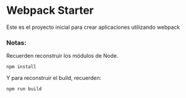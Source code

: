 # Webpack Starter

Este es el proyecto inicial para crear aplicaciones utilizando webpack

### Notas:
Recuerden reconstruir los módulos de Node.

```
npm install
```

Y para reconstruir el build, recuerden:
```
npm run build
```
